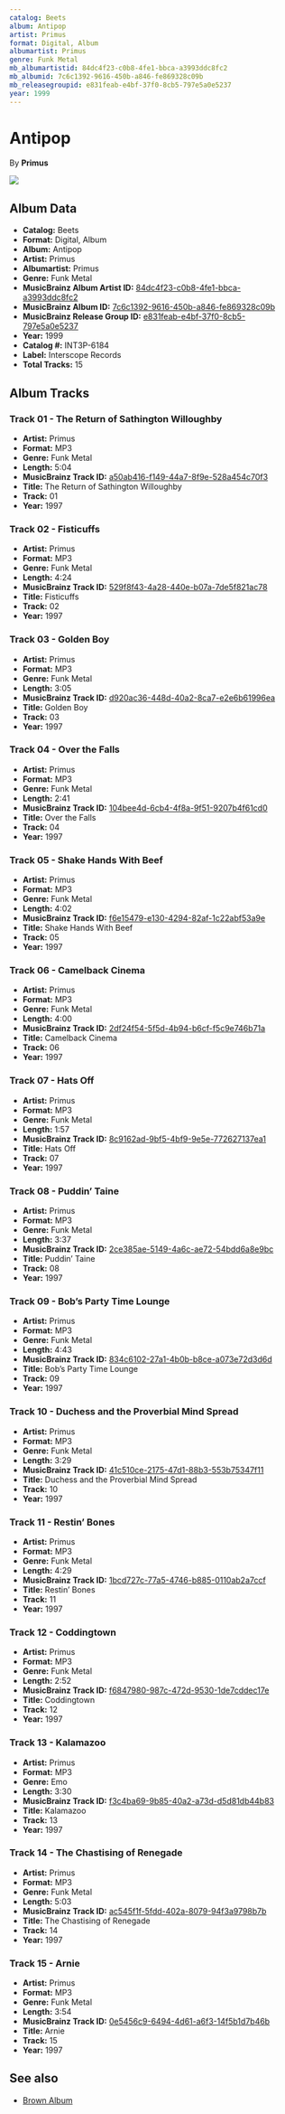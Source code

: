 ```yaml
---
catalog: Beets
album: Antipop
artist: Primus
format: Digital, Album
albumartist: Primus
genre: Funk Metal
mb_albumartistid: 84dc4f23-c0b8-4fe1-bbca-a3993ddc8fc2
mb_albumid: 7c6c1392-9616-450b-a846-fe869328c09b
mb_releasegroupid: e831feab-e4bf-37f0-8cb5-797e5a0e5237
year: 1999
---
```


# Antipop

By **Primus**

![](../../assets/beetscovers/Primus-Antipop.jpg)

## Album Data

- **Catalog:** Beets
- **Format:** Digital, Album
- **Album:** Antipop
- **Artist:** Primus
- **Albumartist:** Primus
- **Genre:** Funk Metal
- **MusicBrainz Album Artist ID:** [84dc4f23-c0b8-4fe1-bbca-a3993ddc8fc2](https://musicbrainz.org/artist/84dc4f23-c0b8-4fe1-bbca-a3993ddc8fc2)
- **MusicBrainz Album ID:** [7c6c1392-9616-450b-a846-fe869328c09b](https://musicbrainz.org/release/7c6c1392-9616-450b-a846-fe869328c09b)
- **MusicBrainz Release Group ID:** [e831feab-e4bf-37f0-8cb5-797e5a0e5237](https://musicbrainz.org/release-group/e831feab-e4bf-37f0-8cb5-797e5a0e5237)
- **Year:** 1999
- **Catalog #:** INT3P-6184
- **Label:** Interscope Records
- **Total Tracks:** 15

## Album Tracks

### Track 01 - The Return of Sathington Willoughby

- **Artist:** Primus
- **Format:** MP3
- **Genre:** Funk Metal
- **Length:** 5:04
- **MusicBrainz Track ID:** [a50ab416-f149-44a7-8f9e-528a454c70f3](https://musicbrainz.org/recording/a50ab416-f149-44a7-8f9e-528a454c70f3)
- **Title:** The Return of Sathington Willoughby
- **Track:** 01
- **Year:** 1997

### Track 02 - Fisticuffs

- **Artist:** Primus
- **Format:** MP3
- **Genre:** Funk Metal
- **Length:** 4:24
- **MusicBrainz Track ID:** [529f8f43-4a28-440e-b07a-7de5f821ac78](https://musicbrainz.org/recording/529f8f43-4a28-440e-b07a-7de5f821ac78)
- **Title:** Fisticuffs
- **Track:** 02
- **Year:** 1997

### Track 03 - Golden Boy

- **Artist:** Primus
- **Format:** MP3
- **Genre:** Funk Metal
- **Length:** 3:05
- **MusicBrainz Track ID:** [d920ac36-448d-40a2-8ca7-e2e6b61996ea](https://musicbrainz.org/recording/d920ac36-448d-40a2-8ca7-e2e6b61996ea)
- **Title:** Golden Boy
- **Track:** 03
- **Year:** 1997

### Track 04 - Over the Falls

- **Artist:** Primus
- **Format:** MP3
- **Genre:** Funk Metal
- **Length:** 2:41
- **MusicBrainz Track ID:** [104bee4d-6cb4-4f8a-9f51-9207b4f61cd0](https://musicbrainz.org/recording/104bee4d-6cb4-4f8a-9f51-9207b4f61cd0)
- **Title:** Over the Falls
- **Track:** 04
- **Year:** 1997

### Track 05 - Shake Hands With Beef

- **Artist:** Primus
- **Format:** MP3
- **Genre:** Funk Metal
- **Length:** 4:02
- **MusicBrainz Track ID:** [f6e15479-e130-4294-82af-1c22abf53a9e](https://musicbrainz.org/recording/f6e15479-e130-4294-82af-1c22abf53a9e)
- **Title:** Shake Hands With Beef
- **Track:** 05
- **Year:** 1997

### Track 06 - Camelback Cinema

- **Artist:** Primus
- **Format:** MP3
- **Genre:** Funk Metal
- **Length:** 4:00
- **MusicBrainz Track ID:** [2df24f54-5f5d-4b94-b6cf-f5c9e746b71a](https://musicbrainz.org/recording/2df24f54-5f5d-4b94-b6cf-f5c9e746b71a)
- **Title:** Camelback Cinema
- **Track:** 06
- **Year:** 1997

### Track 07 - Hats Off

- **Artist:** Primus
- **Format:** MP3
- **Genre:** Funk Metal
- **Length:** 1:57
- **MusicBrainz Track ID:** [8c9162ad-9bf5-4bf9-9e5e-772627137ea1](https://musicbrainz.org/recording/8c9162ad-9bf5-4bf9-9e5e-772627137ea1)
- **Title:** Hats Off
- **Track:** 07
- **Year:** 1997

### Track 08 - Puddin’ Taine

- **Artist:** Primus
- **Format:** MP3
- **Genre:** Funk Metal
- **Length:** 3:37
- **MusicBrainz Track ID:** [2ce385ae-5149-4a6c-ae72-54bdd6a8e9bc](https://musicbrainz.org/recording/2ce385ae-5149-4a6c-ae72-54bdd6a8e9bc)
- **Title:** Puddin’ Taine
- **Track:** 08
- **Year:** 1997

### Track 09 - Bob’s Party Time Lounge

- **Artist:** Primus
- **Format:** MP3
- **Genre:** Funk Metal
- **Length:** 4:43
- **MusicBrainz Track ID:** [834c6102-27a1-4b0b-b8ce-a073e72d3d6d](https://musicbrainz.org/recording/834c6102-27a1-4b0b-b8ce-a073e72d3d6d)
- **Title:** Bob’s Party Time Lounge
- **Track:** 09
- **Year:** 1997

### Track 10 - Duchess and the Proverbial Mind Spread

- **Artist:** Primus
- **Format:** MP3
- **Genre:** Funk Metal
- **Length:** 3:29
- **MusicBrainz Track ID:** [41c510ce-2175-47d1-88b3-553b75347f11](https://musicbrainz.org/recording/41c510ce-2175-47d1-88b3-553b75347f11)
- **Title:** Duchess and the Proverbial Mind Spread
- **Track:** 10
- **Year:** 1997

### Track 11 - Restin’ Bones

- **Artist:** Primus
- **Format:** MP3
- **Genre:** Funk Metal
- **Length:** 4:29
- **MusicBrainz Track ID:** [1bcd727c-77a5-4746-b885-0110ab2a7ccf](https://musicbrainz.org/recording/1bcd727c-77a5-4746-b885-0110ab2a7ccf)
- **Title:** Restin’ Bones
- **Track:** 11
- **Year:** 1997

### Track 12 - Coddingtown

- **Artist:** Primus
- **Format:** MP3
- **Genre:** Funk Metal
- **Length:** 2:52
- **MusicBrainz Track ID:** [f6847980-987c-472d-9530-1de7cddec17e](https://musicbrainz.org/recording/f6847980-987c-472d-9530-1de7cddec17e)
- **Title:** Coddingtown
- **Track:** 12
- **Year:** 1997

### Track 13 - Kalamazoo

- **Artist:** Primus
- **Format:** MP3
- **Genre:** Emo
- **Length:** 3:30
- **MusicBrainz Track ID:** [f3c4ba69-9b85-40a2-a73d-d5d81db44b83](https://musicbrainz.org/recording/f3c4ba69-9b85-40a2-a73d-d5d81db44b83)
- **Title:** Kalamazoo
- **Track:** 13
- **Year:** 1997

### Track 14 - The Chastising of Renegade

- **Artist:** Primus
- **Format:** MP3
- **Genre:** Funk Metal
- **Length:** 5:03
- **MusicBrainz Track ID:** [ac545f1f-5fdd-402a-8079-94f3a9798b7b](https://musicbrainz.org/recording/ac545f1f-5fdd-402a-8079-94f3a9798b7b)
- **Title:** The Chastising of Renegade
- **Track:** 14
- **Year:** 1997

### Track 15 - Arnie

- **Artist:** Primus
- **Format:** MP3
- **Genre:** Funk Metal
- **Length:** 3:54
- **MusicBrainz Track ID:** [0e5456c9-6494-4d61-a6f3-14f5b1d7b46b](https://musicbrainz.org/recording/0e5456c9-6494-4d61-a6f3-14f5b1d7b46b)
- **Title:** Arnie
- **Track:** 15
- **Year:** 1997


## See also

- [Brown Album](Brown_Album.md)

